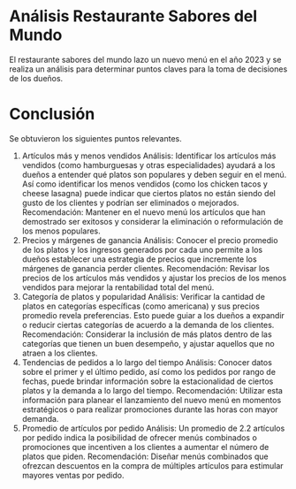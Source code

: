 # Análisis Restaurante Sabores del Mundo

El restaurante sabores del mundo lazo un nuevo menú en el año 2023 y se realiza un análisis para determinar puntos claves para la toma de decisiones de los dueños.

# Conclusión 

Se obtuvieron los siguientes puntos relevantes.
1. Artículos más y menos vendidos
Análisis: Identificar los artículos más vendidos (como hamburguesas y otras especialidades) ayudará a los dueños a entender qué platos son populares y deben seguir en el menú. Así como identificar los menos vendidos (como los chicken tacos y cheese lasagna) puede indicar que ciertos platos no están siendo del gusto de los clientes y podrían ser eliminados o mejorados.
Recomendación: Mantener en el nuevo menú los artículos que han demostrado ser exitosos y considerar la eliminación o reformulación de los menos populares.
2. Precios y márgenes de ganancia
Análisis: Conocer el precio promedio de los platos y los ingresos generados por cada uno permite a los dueños establecer una estrategia de precios que incremente los márgenes de ganancia perder clientes.
Recomendación: Revisar los precios de los artículos más vendidos y ajustar los precios de los menos vendidos para mejorar la rentabilidad total del menú.
3. Categoría de platos y popularidad
Análisis: Verificar la cantidad de platos en categorías específicas (como americana) y sus precios promedio revela preferencias. Esto puede guiar a los dueños a expandir o reducir ciertas categorías de acuerdo a la demanda de los clientes.
Recomendación: Considerar la inclusión de más platos dentro de las categorías que tienen un buen desempeño, y ajustar aquellos que no atraen a los clientes.
4. Tendencias de pedidos a lo largo del tiempo
Análisis: Conocer datos sobre el primer y el último pedido, así como los pedidos por rango de fechas, puede brindar información sobre la estacionalidad de ciertos platos y la demanda a lo largo del tiempo.
Recomendación: Utilizar esta información para planear el lanzamiento del nuevo menú en momentos estratégicos o para realizar promociones durante las horas con mayor demanda.
5. Promedio de artículos por pedido
Análisis: Un promedio de 2.2 artículos por pedido indica la posibilidad de ofrecer menús combinados o promociones que incentiven a los clientes a aumentar el número de platos que piden.
Recomendación: Diseñar menús combinados que ofrezcan descuentos en la compra de múltiples artículos para estimular mayores ventas por pedido.
